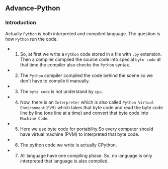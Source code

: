 ## Advance-Python

### Introduction

Actually `Python` is both interpreted and compiled language. The question is how `Python` run the code.

- 1. So, at first we write a `Python` code stored in a file with `.py` extension. Then a compiler compiled the source code into special `byte code` at that time the compiler also checks the `Python` syntax.

- 2. The `Python` compiler compiled the code behind the scene so we don't have to compile it manually.

- 3. The `byte code` is not understand by `cpu`.

- 4. Now, there is an `Interpreter` which is also called `Python Virtual Environment(PVM)` which takes that byte code and read the byte code line by line (one line at a time) and convert that byte code into `Machine Code`.

- 5. Here we use byte code for portability.So every computer should have virtual machine (PVM) to interpreted that byte code.

- 6. The python code we write is actually CPython.

- 7. All language have one compiling phase. So, no language is only interpreted that language is also compiled.
